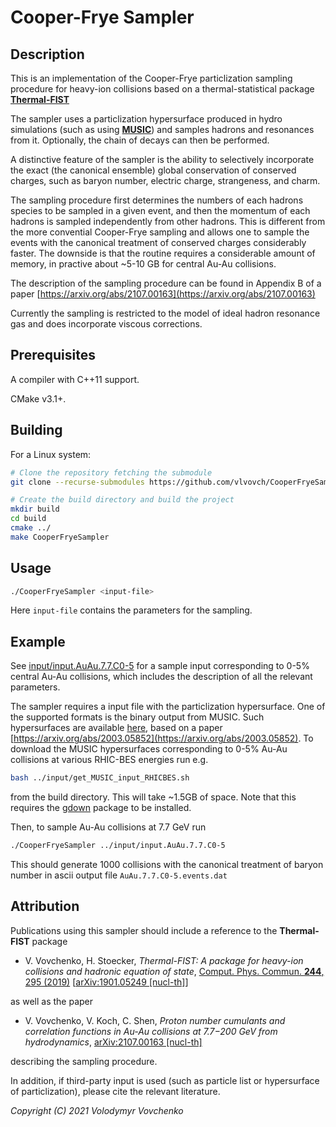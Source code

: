 # Cooper-Frye Sampler

## Description

This is an implementation of the Cooper-Frye particlization sampling procedure for heavy-ion collisions based on a thermal-statistical package [**Thermal-FIST**](https://github.com/vlvovch/Thermal-FIST)

The sampler uses a particlization hypersurface produced in hydro simulations (such as using [**MUSIC**](https://github.com/MUSIC-fluid/MUSIC)) and samples hadrons and resonances from it. Optionally, the chain of decays can then be performed.

A distinctive feature of the sampler is the ability to selectively incorporate the exact (the canonical ensemble) global conservation of conserved charges, such as baryon number, electric charge, strangeness, and charm.

The sampling procedure first determines the numbers of each hadrons species to be sampled in a given event, and then the momentum of each hadrons is sampled independently from other hadrons. This is different from the more convential Cooper-Frye sampling and allows one to sample the events with the canonical treatment of conserved charges considerably faster. The downside is that the routine requires a considerable amount of memory, in practive about ~5-10 GB for central Au-Au collisions.

The description of the sampling procedure can be found in Appendix B of a paper [https://arxiv.org/abs/2107.00163](https://arxiv.org/abs/2107.00163)

Currently the sampling is restricted to the model of ideal hadron resonance gas and does incorporate viscous corrections.

## Prerequisites

A compiler with C++11 support. 

CMake v3.1+.

## Building

For a Linux system:
```bash
# Clone the repository fetching the submodule
git clone --recurse-submodules https://github.com/vlvovch/CooperFryeSampler.git

# Create the build directory and build the project
mkdir build
cd build
cmake ../
make CooperFryeSampler
```

## Usage
```bash
./CooperFryeSampler <input-file>
```

Here `input-file` contains the parameters for the sampling. 

## Example

See [input/input.AuAu.7.7.C0-5](input/input.AuAu.7.7.C0-5) for a sample input corresponding to 0-5% central Au-Au collisions, which includes the description of all the relevant parameters.

The sampler requires a input file with the particlization hypersurface. One of the supported formats is the binary output from MUSIC.
Such hypersurfaces are available [here](https://drive.google.com/drive/folders/1DMml4IXXcilEZaaTpGF2HM_2ICmeydpz?usp=sharing), based on a paper [https://arxiv.org/abs/2003.05852](https://arxiv.org/abs/2003.05852).
To download the MUSIC hypersurfaces corresponding to 0-5% Au-Au collisions at various RHIC-BES energies run e.g.
```bash
bash ../input/get_MUSIC_input_RHICBES.sh 
```
from the build directory. This will take ~1.5GB of space. Note that this requires the [gdown](https://github.com/wkentaro/gdown) package to be installed. 

Then, to sample Au-Au collisions at 7.7 GeV run
```bash
./CooperFryeSampler ../input/input.AuAu.7.7.C0-5
```
This should generate 1000 collisions with the canonical treatment of baryon number in ascii output file `AuAu.7.7.C0-5.events.dat`


## Attribution
Publications using this sampler should include a reference to the **Thermal-FIST** package

- V. Vovchenko, H. Stoecker, *Thermal-FIST: A package for heavy-ion collisions and hadronic equation of state*, [Comput. Phys. Commun. **244**, 295 (2019)](https://doi.org/10.1016/j.cpc.2019.06.024) [[arXiv:1901.05249 [nucl-th]](https://arxiv.org/abs/1901.05249)]

as well as the paper
- V. Vovchenko, V. Koch, C. Shen, *Proton number cumulants and correlation functions in Au-Au collisions at 7.7−200 GeV from hydrodynamics*, [arXiv:2107.00163 [nucl-th]](https://arxiv.org/abs/2107.00163)

describing the sampling procedure. 

In addition, if third-party input is used (such as particle list or hypersurface of particlization), please cite the relevant literature.

*Copyright (C) 2021 Volodymyr Vovchenko*